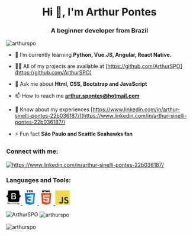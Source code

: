 <h1 align="center">Hi 👋, I'm Arthur Pontes</h1>
<h3 align="center">A beginner developer from Brazil</h3>

<p align="left"> <img src="https://komarev.com/ghpvc/?username=arthurspo&label=Profile%20views&color=0e75b6&style=flat" alt="arthurspo" /> </p>

- 🌱 I’m currently learning **Python, Vue.JS, Angular, React Native.**

- 👨‍💻 All of my projects are available at [https://github.com/ArthurSPO](https://github.com/ArthurSPO)

- 💬 Ask me about **Html, CSS, Bootstrap and JavaScript**

- 📫 How to reach me **arthur.spontes@hotmail.com**

- 📄 Know about my experiences [https://www.linkedin.com/in/arthur-sinelli-pontes-22b036187/](https://www.linkedin.com/in/arthur-sinelli-pontes-22b036187/)

- ⚡ Fun fact **São Paulo and Seattle Seahawks fan**

<h3 align="left">Connect with me:</h3>
<p align="left">
<a href="https://www.linkedin.com/in/arthur-sinelli-pontes-22b036187/" target="blank"><img align="center" src="https://raw.githubusercontent.com/rahuldkjain/github-profile-readme-generator/master/src/images/icons/Social/linked-in-alt.svg" alt="https://www.linkedin.com/in/arthur-sinelli-pontes-22b036187/" height="30" width="40" /></a>
</p>

<h3 align="left">Languages and Tools:</h3>
<p align="left"> <a href="https://getbootstrap.com" target="_blank" rel="noreferrer"> <img src="https://raw.githubusercontent.com/devicons/devicon/master/icons/bootstrap/bootstrap-plain-wordmark.svg" alt="bootstrap" width="40" height="40"/> </a> <a href="https://www.w3schools.com/css/" target="_blank" rel="noreferrer"> <img src="https://raw.githubusercontent.com/devicons/devicon/master/icons/css3/css3-original-wordmark.svg" alt="css3" width="40" height="40"/> </a> <a href="https://www.w3.org/html/" target="_blank" rel="noreferrer"> <img src="https://raw.githubusercontent.com/devicons/devicon/master/icons/html5/html5-original-wordmark.svg" alt="html5" width="40" height="40"/> </a> <a href="https://developer.mozilla.org/en-US/docs/Web/JavaScript" target="_blank" rel="noreferrer"> <img src="https://raw.githubusercontent.com/devicons/devicon/master/icons/javascript/javascript-original.svg" alt="javascript" width="40" height="40"/> </a> </p>

<p><img align="left" src="https://github-readme-stats.vercel.app/api/top-langs?username=arthurspo&show_icons=true&locale=en&layout=compact" alt="ArthurSPO" /></p>

<p>&nbsp;<img align="center" src="https://github-readme-stats.vercel.app/api?username=arthurspo&show_icons=true&locale=en" alt="arthurspo" /></p>

<p><img align="center" src="https://github-readme-streak-stats.herokuapp.com/?user=arthurspo&" alt="arthurspo" /></p>
